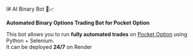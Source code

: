 I# AI Binary Bot 🤖📈

**Automated Binary Options Trading Bot for Pocket Option**

This bot allows you to run **fully automated trades** on [Pocket Option](https://pocketoption.com) using Python + Selenium.  
It can be deployed **24/7** on Render
